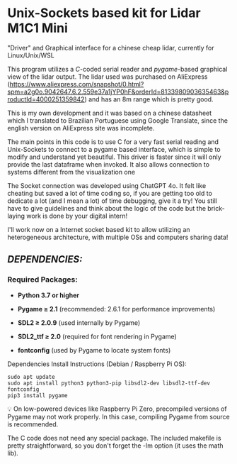 # Unix-Sockets based kit for Lidar M1C1 Mini
"Driver" and Graphical interface for a chinese cheap lidar, currently for Linux/Unix/WSL

This program utilizes a *C*-coded serial reader and *pygame*-based graphical view of the lidar output. The lidar used was purchased on AliExpress (https://www.aliexpress.com/snapshot/0.html?spm=a2g0o.9042647.6.2.559e37a1jYP0hF&orderId=8133980903635463&productId=4000251359842) and has an 8m range which is pretty good. 

This is my own development and it was based on a chinese datasheet which I translated to Brazilian Portuguese using Google Translate, since the english version on AliExpress site was incomplete. 

The main points in this code is to use C for a very fast serial reading and Unix-Sockets to connect to a pygame based interface, which is simple to modify and understand yet beautiful. This driver is faster since it will only provide the last dataframe when invoked. It also allows connection to systems different from the visualization one

The Socket connection was developed using ChatGPT 4o. It felt like cheating but saved a lot of time coding so, if you are getting too old to dedicate a lot (and I mean a lot) of time debugging, give it a try! You still have to give guidelines and think about the logic of the code but the brick-laying work is done by your digital intern!

I'll work now on a Internet socket based kit to allow utilizing an heterogeneous architecture, with multiple OSs and computers sharing data!


## *DEPENDENCIES:* 

### Required Packages:
- **Python 3.7 or higher**

- **Pygame ≥ 2.1** (recommended: 2.6.1 for performance improvements)

- **SDL2 ≥ 2.0.9** (used internally by Pygame)

- **SDL2_ttf ≥ 2.0** (required for font rendering in Pygame)

- **fontconfig** (used by Pygame to locate system fonts)

Dependencies Install Instructions (Debian / Raspberry Pi OS):
```
sudo apt update
sudo apt install python3 python3-pip libsdl2-dev libsdl2-ttf-dev fontconfig
pip3 install pygame
``` 

💡 On low-powered devices like Raspberry Pi Zero, precompiled versions of Pygame may not work properly. In this case, compiling Pygame from source is recommended.

The C code does not need any special package. The included makefile is pretty straightforward, so you don't forget the -lm option (it uses the math lib).
